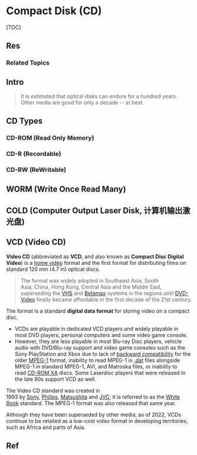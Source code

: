 # Compact Disk (CD)

[TOC]



## Res
### Related Topics



## Intro
> It is estimated that optical disks can endure for a hundred years. 
> Other media are good for only a decade -- at best.



## CD Types
### CD-ROM (Read Only Memory)


### CD-R (Recordable)


### CD-RW (ReWritable)



## WORM (Write Once Read Many)



## COLD (Computer Output Laser Disk, 计算机输出激光盘)



## VCD (Video CD)
**Video CD** (abbreviated as **VCD**, and also known as **Compact Disc Digital Video**) is a [home video](https://en.wikipedia.org/wiki/Home_video "Home video") format and the first format for distributing films on standard 120 mm (4.7 in) optical discs. 

> The format was widely adopted in Southeast Asia, South Asia, China, Hong Kong, Central Asia and the Middle East, superseding the [VHS](https://en.wikipedia.org/wiki/VHS "VHS") and [Betamax](https://en.wikipedia.org/wiki/Betamax "Betamax") systems in the regions until [DVD-Video](https://en.wikipedia.org/wiki/DVD-Video "DVD-Video") finally became affordable in the first decade of the 21st century.

The format is a standard **digital data format** for storing video on a compact disc. 
- VCDs are playable in dedicated VCD players and widely playable in most DVD players, personal computers and some video game console.
- However, they are less playable in most Blu-ray Disc players, vehicle audio with DVD/Blu-ray support and video game consoles such as the Sony PlayStation and Xbox due to lack of [backward compatibility](https://en.wikipedia.org/wiki/Backward_compatibility "Backward compatibility") for the older [MPEG-1](https://en.wikipedia.org/wiki/MPEG-1 "MPEG-1") format, inability to read MPEG-1 in [.dat](https://en.wikipedia.org/wiki/.dat ".dat") files alongside MPEG-1 in standard MPEG-1, AVI, and Matroska files, or inability to read [CD-ROM XA](https://en.wikipedia.org/wiki/CD-ROM_XA "CD-ROM XA") discs. Some Laserdisc players that were released in the late 90s support VCD as well.

The Video CD standard was created in 1993 by [Sony](https://en.wikipedia.org/wiki/Sony "Sony"), [Philips](https://en.wikipedia.org/wiki/Philips "Philips"), [Matsushita](https://en.wikipedia.org/wiki/Panasonic "Panasonic") and [JVC](https://en.wikipedia.org/wiki/JVC "JVC"); it is referred to as the [White Book](https://en.wikipedia.org/wiki/White_Book_(CD_standard) "White Book (CD standard)") standard. The MPEG-1 format was also released that same year.

Although they have been superseded by other media, as of 2022, VCDs continue to be retailed as a low-cost video format in developing territories, such as Africa and parts of Asia.



## Ref
[VCD | Wikipedia]: https://en.wikipedia.org/wiki/Video_CD

